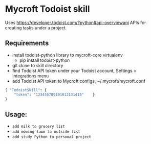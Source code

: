 # Mycroft Todoist skill
Uses https://developer.todoist.com/?python#api-overviewapi APIs for creating tasks under a project.

## Requirements
* install todoist-python library to mycroft-core virtualenv
    * pip install todoist-python
* git clone to skill directory
* find Todoist API token under your Todoist account, Settings > Integrations menu
* add Todoist API token to Mycroft configs, ~/.mycroft/mycroft.conf
```python
{ "TodoistSkill": {
	"token": "123456789101012131415"	}
}
```

## Usage:
* `add milk to grocery list`
* `add mowing lawn to outside list`
* `add study Python to personal project`
